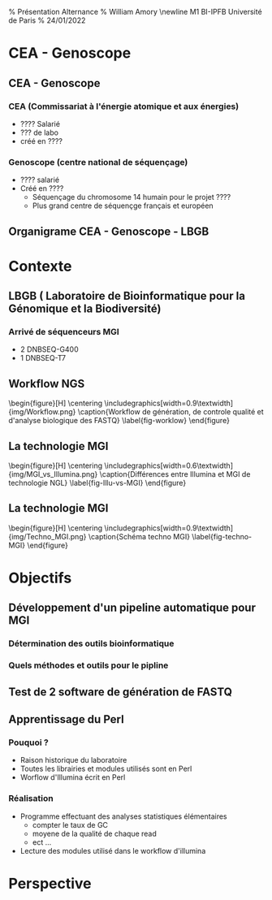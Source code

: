 % Présentation Alternance
% William Amory \newline M1 BI-IPFB Université de Paris
% 24/01/2022

# CEA - Genoscope  
## CEA - Genoscope
### CEA (Commissariat à l'énergie atomique et aux énergies)
- ???? Salarié  
- ??? de labo  
- créé en ????  

### Genoscope (centre national de séquençage)
- ???? salarié  
- Créé en ????  
    - Séquençage du chromosome 14 humain pour le projet ????  
    - Plus grand centre de séquençge français et européen 

## Organigrame CEA - Genoscope - LBGB

# Contexte
## LBGB ( Laboratoire de Bioinformatique pour la Génomique et la Biodiversité)
### Arrivé de séquenceurs MGI  
- 2 DNBSEQ-G400  
- 1 DNBSEQ-T7  

## Workflow NGS 
\begin{figure}[H]
    \centering
    \includegraphics[width=0.9\textwidth]{img/Workflow.png}
    \caption{Workflow de génération, de controle qualité et d'analyse biologique des FASTQ}
    \label{fig-worklow}
\end{figure}
##  La technologie MGI
\begin{figure}[H]
    \centering
    \includegraphics[width=0.6\textwidth]{img/MGI_vs_Illumina.png}
    \caption{Différences entre Illumina et MGI de technologie NGL}
    \label{fig-Illu-vs-MGI}
\end{figure}
##  La technologie MGI
\begin{figure}[H]
    \centering
    \includegraphics[width=0.9\textwidth]{img/Techno_MGI.png}
    \caption{Schéma techno MGI}
    \label{fig-techno-MGI}
\end{figure}

# Objectifs
## Développement d'un pipeline automatique pour MGI
### Détermination des outils bioinformatique  
### Quels méthodes et outils pour le pipline


## Test de 2 software de génération de FASTQ
## Apprentissage du Perl
### Pouquoi ?  
- Raison historique du laboratoire  
- Toutes les librairies et modules utilisés sont en Perl  
- Worflow d'Illumina écrit en Perl  

### Réalisation  
- Programme effectuant des analyses statistiques élémentaires  
    - compter le taux de GC  
    - moyene de la qualité de chaque read   
    - ect ...  
- Lecture des modules utilisé dans le workflow d'illumina  

# Perspective